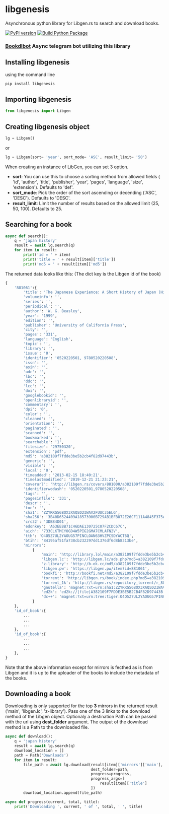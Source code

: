 # libgenesis

Asynchronous python library for Libgen.rs to search and download books.

[![PyPI version](https://badge.fury.io/py/libgenesis.svg)](https://pypi.org/project/libgenesis)
[![Build Python Package](https://github.com/Samfun75/libgenesis/actions/workflows/python-publish.yml/badge.svg)](https://github.com/Samfun75/libgenesis/actions/workflows/python-publish.yml)

### [Bookdlbot](https://github.com/Samfun75/BookdlBot) Async telegram bot utilizing this library

## Installing libgenesis

using the command line

```python
pip install libgenesis
```

## Importing libgenesis

```python
from libgenesis import Libgen
```

## Creating libgenesis object

```python
lg = Libgen()
```

or

```python
lg = Libgen(sort= 'year', sort_mode= 'ASC', result_limit= '50')
```

When creating an instance of LibGen, you can set 3 option.

- **sort**: You can use this to choose a sorting method from allowed fields ( 'id', 'author', 'title', 'publisher', 'year', 'pages', 'language', 'size', 'extension'). Defaults to 'def'.
- **sort_mode**: Pick the order of the sort ascending or decending ('ASC', 'DESC'). Defaults to 'DESC'.
- **result_limit**: Limit the number of results based on the allowed limit (25, 50, 100). Defaults to 25.

## Searching for a book

```python
async def search():
    q = 'japan history'
    result = await lg.search(q)
    for item in result:
        print('id = ' + item)
        print('title = ' + result[item]['title'])
        print('md5 = ' + result[item]['md5'])
```

The returned data looks like this: (The dict key is the Libgen id of the book)

```python
{
    '881061':{
        'title': 'The Japanese Experience: A Short History of Japan (History of Civilisation)',
        'volumeinfo': '',
        'series': '',
        'periodical': '',
        'author': 'W. G. Beasley',
        'year': '1999',
        'edition': '',
        'publisher': 'University of California Press',
        'city': '',
        'pages': '331',
        'language': 'English',
        'topic': '',
        'library': '',
        'issue': '0',
        'identifier': '0520220501, 9780520220508',
        'issn': '',
        'asin': '',
        'udc': '',
        'lbc': '',
        'ddc': '',
        'lcc': '',
        'doi': '',
        'googlebookid': '',
        'openlibraryid': '',
        'commentary': '',
        'dpi': '0',
        'color': '',
        'cleaned': '',
        'orientation': '',
        'paginated': '',
        'scanned': '',
        'bookmarked': '',
        'searchable': '1',
        'filesize': '29750320',
        'extension': 'pdf',
        'md5': 'a382109f7fdde3be5b2cb4f82d97443b',
        'generic': '',
        'visible': '',
        'local': '0',
        'timeadded': '2013-02-15 18:40:21',
        'timelastmodified': '2019-12-21 21:23:21',
        'coverurl': 'http://libgen.rs/covers/881000/a382109f7fdde3be5b2cb4f82d97443b-g.jpg',
        'identifierwodash': '0520220501,9780520220508',
        'tags': '',
        'pagesinfile': '331',
        'descr': '',
        'toc': '',
        'sha1': 'ZZYRRG56BOX3XAQ5D2IWAV2FUUC35ELG',
        'sha256': '3B40D6524409A18573900B729AB1BFB872E26CF111A4845F375A84BD0CB12460',
        'crc32': '3DB84D01',
        'edonkey': 'A63EEBB71C46DAE130725C07F2CDC67C',
        'aich': '733CLKTMCYOGD4W5PIG2GMA7CMLAFN2V',
        'tth': 'O4O5Z7UL2YAOUG57PINCLOAN63HVZPCSDYACT6Q',
        'btih': '84195af51fa738cb232297dd1376df6d8b8313be',
        'mirrors':
            {
                'main': 'http://library.lol/main/a382109f7fdde3be5b2cb4f82d97443b',
                'libgen.lc': 'http://libgen.lc/ads.php?md5=a382109f7fdde3be5b2cb4f82d97443b',
                'z-library': 'http://b-ok.cc/md5/a382109f7fdde3be5b2cb4f82d97443b',
                'libgen.pw': 'https://libgen.pw/item?id=881061',
                'bookfi': 'http://bookfi.net/md5/a382109f7fdde3be5b2cb4f82d97443b',
                'torrent': 'http://libgen.rs/book/index.php?md5=a382109f7fdde3be5b2cb4f82d97443b&oftorrent=',
                'torrent_1k': 'http://libgen.rs/repository_torrent/r_881000.torrent',
                'gnutella': 'magnet:?xt=urn:sha1:ZZYRRG56BOX3XAQ5D2IWAV2FUUC35ELG&xl=29750320&dn=a382109f7fdde3be5b2cb4f82d97443b.pdf',
                'ed2k': 'ed2k://|file|A382109F7FDDE3BE5B2CB4F82D97443B.pdf|29750320|A63EEBB71C46DAE130725C07F2CDC67C|h=733CLKTMCYOGD4W5PIG2GMA7CMLAFN2V|/',
                'dc++': 'magnet:?xt=urn:tree:tiger:O4O5Z7UL2YAOUG57PINCLOAN63HVZPCSDYACT6Q&xl=29750320&dn=a382109f7fdde3be5b2cb4f82d97443b.pdf'
            }
    },
    'id_of_book':{
        ...
        ...
        ...
    },
    'id_of_book':{
        ...
        ...
        ...
    },
}
```

Note that the above information except for mirrors is fecthed as is from Libgen and it is up to the uploader of the books to include the metadata of the books.

## Downloading a book

Downloading is only supported for the top **3** mirrors in the returned result ('main', 'libgen.lc', 'z-library'). Pass one of the 3 links to the download method of the Libgen object. Optionaly a destination Path can be passed with the url using **dest_folder** argument. The output of the download method is a Path to the downloaded file.

```python
async def download():
    q = 'japan history'
    result = await lg.search(q)
    download_location = []
    path = Path('Downloads')
    for item in result:
        file_path = await lg.download(result[item]['mirrors']['main'],
                                      dest_folder=path,
                                      progress=progress,
                                      progress_args=[
                                          result[item]['title']
                                      ])
        download_location.append(file_path)

async def progress(current, total, title):
    print('Downloading ', current, ' of ', total, ' ', title)
```
